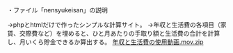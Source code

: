 ・ファイル「nensyukeisan」の説明

→phpとhtmlだけで作ったシンプルな計算サイト。
→年収と生活費の各項目（家賃、交際費など）を埋めると、ひと月あたりの手取り額と生活費の合計を計算し、月いくら貯金できるか算出する。
[年収と生活費の使用動画.mov.zip](https://github.com/TakuyaKurimoto/-/files/5790470/mov.zip)
